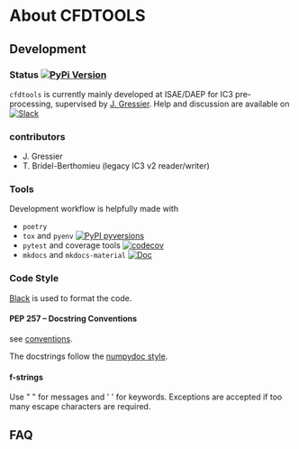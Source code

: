 # About CFDTOOLS

## Development

### Status [![PyPi Version](https://img.shields.io/pypi/v/cfdtools.svg?style=flat)](https://pypi.org/project/cfdtools)

`cfdtools`  is currently mainly developed at ISAE/DAEP for IC3 pre-processing, supervised by [J. Gressier](https://github.com/jgressier).
Help and discussion are available on [![Slack](https://img.shields.io/static/v1?logo=slack&label=slack&message=contact&style=flat)](https://join.slack.com/t/isae-opendev/shared_invite/zt-obqywf6r-UUuHR4_hc5iTzyL5bFCwpw
)

### contributors

- J. Gressier
- T. Bridel-Berthomieu (legacy IC3 v2 reader/writer)

### Tools

Development workflow is helpfully made with

* `poetry`
* `tox` and `pyenv` [![PyPI pyversions](https://img.shields.io/pypi/pyversions/cfdtools.svg?style=flat)](https://pypi.org/pypi/cfdtools/)
* `pytest` and coverage tools [![codecov](https://img.shields.io/codecov/c/github/jgressier/cfdtools.svg?style=flat)](https://codecov.io/gh/jgressier/cfdtools)
* `mkdocs` and `mkdocs-material` [![Doc](https://readthedocs.org/projects/cfdtools/badge/?version=latest)](https://cfdtools.readthedocs.io/)

### Code Style

[Black](https://github.com/psf/black) is used to format the code.

#### PEP 257 – Docstring Conventions

see [conventions](https://peps.python.org/pep-0257).

The docstrings follow the [numpydoc style](https://numpydoc.readthedocs.io/en/latest/format.html).
#### f-strings

Use " " for messages and ' ' for keywords.
Exceptions are accepted if too many escape characters are required.

## FAQ